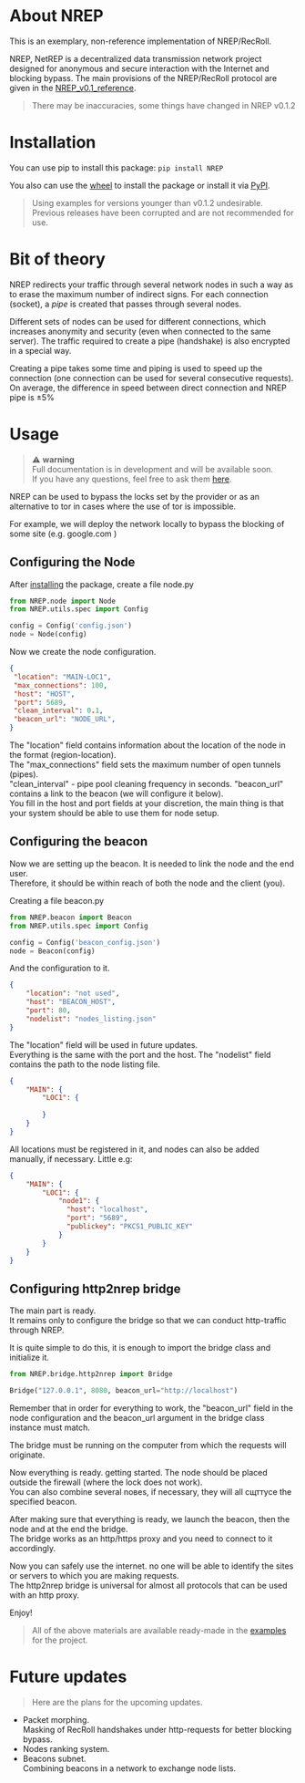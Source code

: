 # About NREP
This is an exemplary, non-reference implementation of NREP/RecRoll.

NREP, NetREP is a decentralized data transmission network project designed for anonymous and secure interaction with the Internet and blocking bypass.
The main provisions of the NREP/RecRoll protocol are given in the [NREP_v0.1_reference](https://github.com/N1nthyesiam/NREP/blob/main/NREP_v0.1_reference.txt).
> There may be inaccuracies, some things have changed in NREP v0.1.2

# Installation
You can use pip to install this package:
```pip install NREP```

You also can use the [wheel](https://github.com/N1nthyesiam/NREP/tree/main/dist) to install the package or install it via [PyPI](https://pypi.org/project/NREP/).

> Using examples for versions younger than v0.1.2 undesirable.  
Previous releases have been corrupted and are not recommended for use.

# Bit of theory
NREP redirects your traffic through several network nodes in such a way as to erase the maximum number of indirect signs.
For each connection (socket), a _pipe_ is created that passes through several nodes.

Different sets of nodes can be used for different connections, which increases anonymity and security (even when connected to the same server). 
The traffic required to create a pipe (handshake) is also encrypted in a special way.

Creating a pipe takes some time and piping is used to speed up the connection (one connection can be used for several consecutive requests).
On average, the difference in speed between direct connection and NREP pipe is ±5%

# Usage
> :warning: **warning**  
Full documentation is in development and will be available soon.  
If you have any questions, feel free to ask them [here](https://github.com/N1nthyesiam/NREP/discussions/categories/q-a).

NREP can be used to bypass the locks set by the provider or as an alternative to tor in cases where the use of tor is impossible.

For example, we will deploy the network locally to bypass the blocking of some site (e.g. google.com )

## Configuring the Node
After [installing](#installation) the package, create a file node.py
```python
from NREP.node import Node
from NREP.utils.spec import Config

config = Config('config.json')
node = Node(config)
```
Now we create the node configuration.
```json
{
 "location": "MAIN-LOC1",
 "max_connections": 100,
 "host": "HOST",
 "port": 5689,
 "clean_interval": 0.1,
 "beacon_url": "NODE_URL",
}
```
The "location" field contains information about the location of the node in the format (region-location).  
The "max_connections" field sets the maximum number of open tunnels (pipes).  
"clean_interval" - pipe pool cleaning frequency in seconds.
"beacon_url" contains a link to the beacon (we will configure it below).  
You fill in the host and port fields at your discretion, the main thing is that your system should be able to use them for node setup.

## Configuring the beacon
Now we are setting up the beacon. It is needed to link the node and the end user.  
Therefore, it should be within reach of both the node and the client (you).

Creating a file beacon.py
```python
from NREP.beacon import Beacon
from NREP.utils.spec import Config

config = Config('beacon_config.json')
node = Beacon(config)
```
And the configuration to it.
```json
{
	"location": "not used",
	"host": "BEACON_HOST",
	"port": 80,
	"nodelist": "nodes_listing.json"
}
```
The "location" field will be used in future updates.  
Everything is the same with the port and the host.
The "nodelist" field contains the path to the node listing file.
```json
{
    "MAIN": {
        "LOC1": {
            
        }
    }
}
```
All locations must be registered in it, and nodes can also be added manually, if necessary.
Little e.g: 
```json
{
    "MAIN": {
        "LOC1": {
            "node1": {
              "host": "localhost",
              "port": "5689",
              "publickey": "PKCS1_PUBLIC_KEY"
            }
        }
    }
}
```

## Configuring http2nrep bridge
The main part is ready.  
It remains only to configure the bridge so that we can conduct http-traffic through NREP.

It is quite simple to do this, it is enough to import the bridge class and initialize it.

```python
from NREP.bridge.http2nrep import Bridge

Bridge("127.0.0.1", 8080, beacon_url="http://localhost")
```
Remember that in order for everything to work, the "beacon_url" field in the node configuration and the beacon_url argument in the bridge class instance must match.

The bridge must be running on the computer from which the requests will originate.

Now everything is ready. getting started. The node should be placed outside the firewall (where the lock does not work).  
You can also combine several noвes, if necessary, they will all сщттусе the specified beacon.

After making sure that everything is ready, we launch the beacon, then the node and at the end the bridge.  
The bridge works as an http/https proxy and you need to connect to it accordingly.

Now you can safely use the internet. no one will be able to identify the sites or servers to which you are making requests.  
The http2nrep bridge is universal for almost all protocols that can be used with an http proxy.  

Enjoy!

> All of the above materials are available ready-made in the [examples](https://github.com/N1nthyesiam/NREP/tree/main/Examples) for the project.

# Future updates
> Here are the plans for the upcoming updates.
- Packet morphing.  
Masking of RecRoll handshakes under http-requests for better blocking bypass.
- Nodes ranking system.
- Beacons subnet.  
Combining beacons in a network to exchange node lists.
